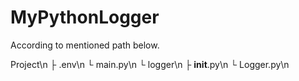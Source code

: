 # MyPythonLogger

According to mentioned path below.

Project\n
├ .env\n
└ main.py\n
  └ logger\n
    ├ __init__.py\n
    └ Logger.py\n
